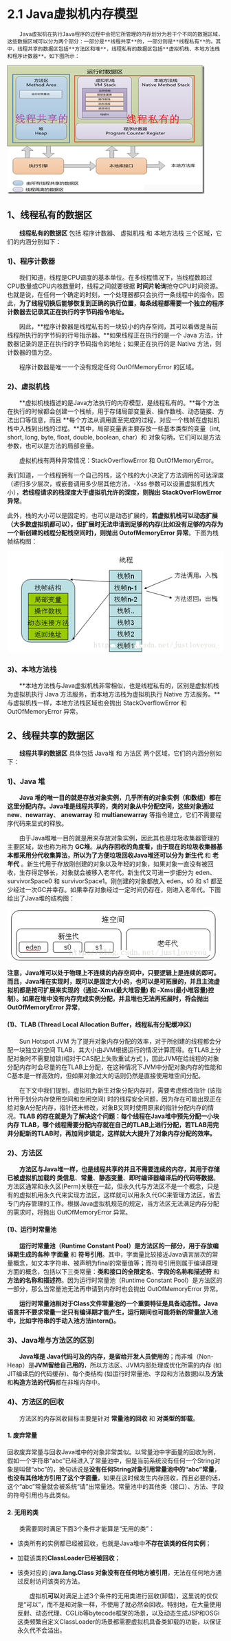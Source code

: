 # 2.1 Java虚拟机内存模型

        Java虚拟机在执行Java程序的过程中会把它所管理的内存划分为若干个不同的数据区域，这些数据区域可以分为两个部分：一部分是**线程共享**的，一部分则是**线程私有**的。其中，线程共享的数据区包括**方法区和堆**，线程私有的数据区包括**虚拟机栈、本地方法栈和程序计数器**。如下图所示：

![](../../.gitbook/assets/image%20%2847%29.png)

## **1、线程私有的数据区**

　　**线程私有的数据区** 包括 程序计数器、 虚拟机栈 和 本地方法栈 三个区域，它们的内涵分别如下：

### 1\)、程序计数器

　　我们知道，线程是CPU调度的基本单位。在多线程情况下，当线程数超过CPU数量或CPU内核数量时，线程之间就要根据 **时间片轮询**抢夺CPU时间资源。也就是说，在任何一个确定的时刻，一个处理器都只会执行一条线程中的指令。因此，**为了线程切换后能够恢复到正确的执行位置，每条线程都需要一个独立的程序计数器去记录其正在执行的字节码指令地址。**

　　因此，**程序计数器是线程私有的一块较小的内存空间，其可以看做是当前线程所执行的字节码的行号指示器。**如果线程正在执行的是一个 Java 方法，计数器记录的是正在执行的字节码指令的地址；如果正在执行的是 Native 方法，则计数器的值为空。

　　程序计数器是唯一一个没有规定任何 OutOfMemoryError 的区域。

### 2\)、虚拟机栈

　　**虚拟机栈描述的是Java方法执行的内存模型，是线程私有的。**每个方法在执行的时候都会创建一个栈帧，用于存储局部变量表、操作数栈、动态链接、方法出口等信息，而且 **每个方法从调用直至完成的过程，对应一个栈帧在虚拟机栈中入栈到出栈的过程。**其中，局部变量表主要存放一些基本类型的变量（int, short, long, byte, float, double, boolean, char）和 对象句柄，它们可以是方法参数，也可以是方法的局部变量。

　　虚拟机栈有两种异常情况：StackOverflowError 和 OutOfMemoryError。

我们知道，一个线程拥有一个自己的栈，这个栈的大小决定了方法调用的可达深度（递归多少层次，或嵌套调用多少层其他方法，-Xss 参数可以设置虚拟机栈大小），**若线程请求的栈深度大于虚拟机允许的深度，则抛出 StackOverFlowError 异常**。

此外，栈的大小可以是固定的，也可以是动态扩展的，**若虚拟机栈可以动态扩展（大多数虚拟机都可以），但扩展时无法申请到足够的内存\(**比如没有足够的内存为一个新创建的线程分配栈空间时\)，则**抛出 OutofMemoryError 异常**。下图为栈帧结构图：

![](../../.gitbook/assets/image%20%28192%29.png)

### 3\)、本地方法栈

　　**本地方法栈与Java虚拟机栈非常相似，也是线程私有的，区别是虚拟机栈为虚拟机执行 Java 方法服务，而本地方法栈为虚拟机执行 Native 方法服务。**与虚拟机栈一样，本地方法栈区域也会抛出 StackOverflowError 和 OutOfMemoryError 异常。

## **2、线程共享的数据区**

　　**线程共享的数据区** 具体包括 Java堆 和 方法区 两个区域，它们的内涵分别如下：

### 1\)、Java 堆

　　**Java 堆的唯一目的就是存放对象实例，几乎所有的对象实例（和数组）都在这里分配内存。**Java堆是线程共享的，类的对象从中分配空间，这些对象通过**new**、**newarray**、 **anewarray** 和 **multianewarray** 等指令建立，它们不需要程序代码来显式的释放。

　　由于Java堆唯一目的就是用来存放对象实例，因此其也是垃圾收集器管理的主要区域，故也称为称为 **GC堆**。**从内存回收的角度看，由于现在的垃圾收集器基本都采用分代收集算法，所以为了方便垃圾回收Java堆还可以分为 新生代** 和 **老年代** 。新生代用于存放刚创建的对象以及年轻的对象，如果对象一直没有被回收，生存得足够长，对象就会被移入老年代。新生代又可进一步细分为 eden、survivorSpace0 和 survivorSpace1。刚创建的对象都放入 eden，s0 和 s1 都至少经过一次GC并幸存。如果幸存对象经过一定时间仍存在，则进入老年代。下图给出了Java堆的结构图：

![](../../.gitbook/assets/image%20%2856%29.png)



**注意，Java堆可以处于物理上不连续的内存空间中，只要逻辑上是连续的即可。**而且，Java堆在实现时，既可以是固定大小的，也可以是可拓展的，并且主流虚拟机都是按可扩展来实现的（通过-Xmx\(最大堆容量\) 和 -Xms\(最小堆容量\)控制）。如果在堆中没有内存完成实例分配，并且堆也无法再拓展时，将**会抛出 OutOfMemoryError 异常**。 

#### \(1\)、TLAB \(Thread Local Allocation Buffer，线程私有分配缓冲区\)

　　Sun Hotspot JVM 为了提升对象内存分配的效率，对于所创建的线程都会分配一块独立的空间 TLAB，其大小由JVM根据运行的情况计算而得。在TLAB上分配对象时不需要加锁\(相对于CAS配上失败重试方式 \)，因此JVM在给线程的对象分配内存时会尽量的在TLAB上分配，在这种情况下JVM中分配对象内存的性能和C基本是一样高效的，但如果对象过大的话则仍然是直接使用堆空间分配。

　　在下文中我们提到，虚拟机为新生对象分配内存时，需要考虑修改指针 \(该指针用于划分内存使用空间和空闲空间\) 时的线程安全问题，因为存在可能出现正在给对象A分配内存，指针还未修改，对象B又同时使用原来的指针分配内存的情况。**TLAB 的存在就是为了解决这个问题：每个线程在Java堆中预先分配一小块内存 TLAB，哪个线程需要分配内存就在自己的TLAB上进行分配，若TLAB用完并分配新的TLAB时，再加同步锁定，这样就大大提升了对象内存分配的效率。**

### 2\)、方法区

　　**方法区与Java堆一样，也是线程共享的并且不需要连续的内存，其用于存储已被虚拟机加载的 类信息**、**常量**、**静态变量**、**即时编译器编译后的代码等数据**。方法区通常和永久区\(Perm\)关联在一起，但永久代与方法区不是一个概念，只是有的虚拟机用永久代来实现方法区，这样就可以用永久代GC来管理方法区，省去专门内存管理的工作。根据Java虚拟机规范的规定，当方法区无法满足内存分配的需求时，将抛出 OutOfMemoryError 异常。

#### \(1\)、运行时常量池

　　**运行时常量池（Runtime Constant Pool）是方法区的一部分，用于存放编译期生成的各种 字面量** 和 **符号引用**。其中，字面量比较接近Java语言层次的常量概念，如文本字符串、被声明为final的常量值等；而符号引用则属于编译原理方面的概念，包括以下三类常量：**类和接口的全限定名**、**字段的名称和描述符** 和 **方法的名称和描述符**。因为运行时常量池（Runtime Constant Pool）是方法区的一部分，那么当常量池无法再申请到内存时也会抛出 OutOfMemoryError 异常。

　　**运行时常量池相对于Class文件常量池的一个重要特征是具备动态性。**Java语言并不要求常量一定只有编译期才能产生，运行期间也可能将新的常量放入池中，比如字符串的**手动入池方法intern\(\)。**

### 3\)、Java堆与方法区的区别

　　**Java堆是 Java代码可及的内存，是留给开发人员使用的**；而非堆（Non-Heap）是**JVM留给自己用的**，所以方法区、JVM内部处理或优化所需的内存 \(如JIT编译后的代码缓存\)、每个类结构 \(如运行时常量池、字段和方法数据\)以及**方法**和**构造方法的代码**都在非堆内存中。

### 4\)、方法区的回收

　　方法区的内存回收目标主要是针对 **常量池的回收** 和 **对类型的卸载**。

#### **1. 废弃常量**         

回收废弃常量与回收Java堆中的对象非常类似。以常量池中字面量的回收为例，假如一个字符串“abc”已经进入了常量池中，但是当前系统没有任何一个String对象是叫做“abc”的，换句话说是**没有任何String对象引用常量池中的“abc”常量**，**也没有其他地方引用了这个字面量**，如果在这时候发生内存回收，而且必要的话，这个“abc”常量就会被系统“请”出常量池。常量池中的其他类（接口）、方法、字段的符号引用也与此类似。

#### 2. 无用的类

　　类需要同时满足下面3个条件才能算是“无用的类”：

* 该类所有的实例都已经被回收，也就是Java堆中**不存在该类的任何实例**；
* 加载该类的**ClassLoader已经被回收**；
* 该类对应的 j**ava.lang.Class 对象没有在任何地方被引用**，无法在任何地方通过反射访问该类的方法。

  　　虚拟机**可以**对满足上述3个条件的无用类进行回收\(卸载\)，这里说的仅仅是“可以”，而不是和对象一样，不使用了就必然会回收。特别地，在大量使用反射、动态代理、CGLib等bytecode框架的场景，以及动态生成JSP和OSGi这类频繁自定义ClassLoader的场景都需要虚拟机具备类卸载的功能，以保证永久代不会溢出。

